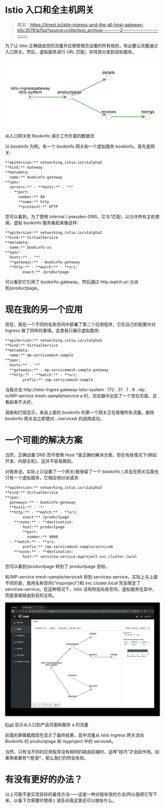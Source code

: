 # Istio 入口和全主机网关

> 原文：<https://itnext.io/istio-ingress-and-the-all-host-gateway-b5c35781a7ba?source=collection_archive---------2----------------------->

为了让 Istio 正确路由您的流量并应用管理员设置的所有规则，有必要让流量通过入口网关。然后，虚拟服务进行 URL 匹配，并将其分发到目标服务。

![](img/4048c7ef0ce21a79aecbab01956c472a.png)

从入口网关到 Bookinfo 演示工作负载的数据流

以 bookinfo 为例。有一个 bookinfo 网关和一个虚拟服务 bookinfo。首先是网关:

```
**apiVersion:** networking.istio.io/v1alpha3
**kind:** Gateway
**metadata:
  name:** bookinfo-gateway
**spec:
  servers:** - **hosts:** - "*"
  - **port:
      number:** 80
      **name:** http
      **protocol:** HTTP
```

您可以看到，为了使用 internal / pseudeo-DNS，它与*匹配，以允许所有主机使用。虚拟 bookinfo 服务看起来像这样:

```
**apiVersion:** networking.istio.io/v1alpha3
**kind:** VirtualService
**metadata:
  name:** bookinfo-vs
**spec:
  hosts:** - "*"
  **gateways:** - bookinfo-gateway
  **http:** - **match:** - **uri:
        exact:** /productpage
```

可以看到它引用了 bookinfo-gateway，然后通过 http.match.uri 分派到/productpage。

# 现在我的另一个应用

现在，我在一个不同的名称空间中部署了第二个应用程序，它在自己的配置中对 Ingress 做了同样的事情。这里我只展示虚拟服务:

```
**apiVersion:** networking.istio.io/v1alpha3
**kind:** VirtualService
**metadata:
  name:** mp-servicemesh-sample
**spec:
  hosts:** - "*"
  **gateways:** - mp-servicemesh-sample-gateway
  **http:** - **match:** - **uri:
        prefix:** /mp-servicemesh-sample
```

当我点击 http://istio-Ingres gateway-istio-system . 172 . 31 . 7 . 9 . nip . io/MP-service mesh-sample/service a 时，浏览器中出现了一个空白页面。这看起来不太好。

调查和打探显示，来自上面的 bookinfo 的第一个网关正在吞噬所有流量。删除 bookinfo 网关会立即使对…/serviceA 的调用成功。

# 一个可能的解决方案

当然，正确设置 DNS 而不使用 Host *是正确的解决方案，但在有些情况下(例如开发、内部主机)，这并不容易做到。

对我来说，实际上只设置了一个网关(我保留了一个 bookinfo ),并且在网关后面也只有一个虚拟服务，它相应地分派请求:

```
**apiVersion:** networking.istio.io/v1alpha3
**kind:** VirtualService
**spec:
  gateways:** - bookinfo-gateway
  **hosts:** - '*'
  **http:** - **match:** - **uri:
        exact:** /productpage
    **route:** - **destination:
        host:** productpage
        **port:
          number:** 9080
  - **match:** - **uri:
        prefix:** /mp-servicemesh-sample/serviceA
    **route:** - **destination:
        host:** servicea-service.myproject.svc.cluster.local
```

您可以看到/productpage 转到了 productpage 目标。

和/MP-service mesh-sample/serviceA 转到 servicea-service。实际上与上面不同的是，我用名称空间(“myproject”)和 svc.cluster.local 完全限定了 servicea-service。在这种情况下，Istio 没有附加名称空间，虚拟服务在其中，而是直接路由到目的主机。

![](img/4e3868ee5be441d181213d5478b87784.png)

[Kiali](https://www.kiali.io/) 显示从入口到产品页面和服务 a 的流量

前面的屏幕截图现在显示了最终结果，其中流量从 Istio Ingress 网关流向 Bookinfo 的 productpage 和 myproject 中的 serviceA。

当然，只有当不同的应用程序没有相同的路由前缀时，这种“技巧”才会起作用。如果两者都有*/登录*，那么我们仍然会失败。

# 有没有更好的办法？

以上可能不是实现目标的最佳方法——这是一种对我有效的方法(所以我把它写下来，以备下次需要时使用:)
请告诉我这里还可以做些什么。